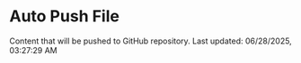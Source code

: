 # Auto Push File

Content that will be pushed to GitHub repository.
Last updated: 06/28/2025, 03:27:29 AM